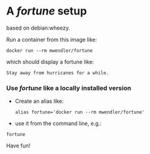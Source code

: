 # A *fortune* setup

based on debian:wheezy.

Run a container from this image like:

    docker run --rm mwendler/fortune

which should display a fortune like:

```
Stay away from hurricanes for a while.
```

### Use *fortune* like a locally installed version

* Create an alias like:

    ```alias fortune='docker run --rm mwendler/fortune'```

* use it from the command line, e.g.:

 ```fortune```


Have fun!
